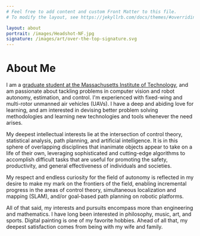 ```yaml
---
# Feel free to add content and custom Front Matter to this file.
# To modify the layout, see https://jekyllrb.com/docs/themes/#overriding-theme-defaults

layout: about
portrait: /images/Headshot-NF.jpg
signature: /images/art/over-the-top-signature.svg
---
```


# About Me

I am a [graduate student at the Massachusetts Institute of Technology](http://acl.mit.edu/people/torgesen), and am passionate about tackling problems in computer vision and robot autonomy, estimation, and control. I'm experienced with fixed-wing and multi-rotor unmanned air vehicles (UAVs). I have a deep and abiding love for learning, and am interested in devising better problem solving methodologies and learning new technologies and tools whenever the need arises.


My deepest intellectual interests lie at the intersection of control theory, statistical analysis, path planning, and artificial intelligence. It is in this sphere of overlapping disciplines that inanimate objects appear to take on a life of their own, leveraging sophisticated and cutting-edge algorithms to accomplish difficult tasks that are useful for promoting the safety, productivity, and general effectiveness of individuals and societies.


My respect and endless curiosity for the field of autonomy is reflected in my desire to make my mark on the frontiers of the field, enabling incremental progress in the areas of control theory, simultaneous localization and mapping (SLAM), and/or goal-based path planning on robotic platforms.


All of that said, my interests and pursuits encompass more than engineering and mathematics. I have long been interested in philosophy, music, art, and sports. Digital painting is one of my favorite hobbies. Ahead of all that, my deepest satisfaction comes from being with my wife and family.
